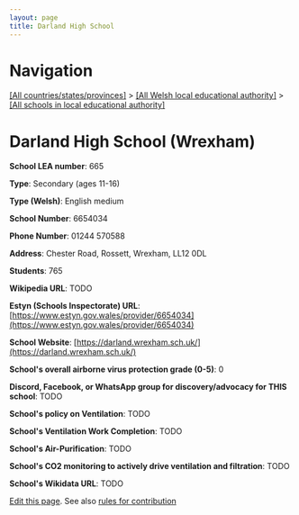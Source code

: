 ```yaml
---
layout: page
title: Darland High School
---
```

# Navigation

[[All countries/states/provinces]](../../..) > [[All Welsh local educational authority]](../..) > [[All schools in local educational authority]](..)

# Darland High School (Wrexham)

**School LEA number**: 665

**Type**: Secondary (ages 11-16)

**Type (Welsh)**: English medium

**School Number**: 6654034

**Phone Number**: 01244 570588

**Address**: Chester Road, Rossett, Wrexham, LL12 0DL

**Students**: 765

**Wikipedia URL**: TODO

**Estyn (Schools Inspectorate) URL**: [https://www.estyn.gov.wales/provider/6654034](https://www.estyn.gov.wales/provider/6654034)

**School Website**: [https://darland.wrexham.sch.uk/](https://darland.wrexham.sch.uk/)

**School's overall airborne virus protection grade (0-5)**: 0

**Discord, Facebook, or WhatsApp group for discovery/advocacy for THIS school**: TODO

**School's policy on Ventilation**: TODO

**School's Ventilation Work Completion**: TODO

**School's Air-Purification**: TODO

**School's CO2 monitoring to actively drive ventilation and filtration**: TODO

**School's Wikidata URL**: TODO




[Edit this page](https://github.com/ventilate-schools/Wales/edit/prif/./Wrexham/Darland_High_School.md). See also [rules for contribution](../../../contribution-rules/)